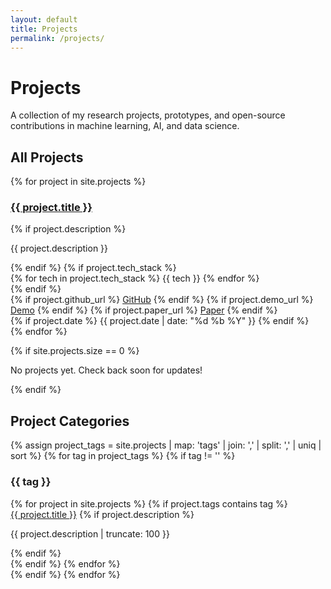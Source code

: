 ```yaml
---
layout: default
title: Projects
permalink: /projects/
---
```


# Projects

A collection of my research projects, prototypes, and open-source contributions in machine learning, AI, and data science.

## All Projects

<div class="projects-list">
{% for project in site.projects %}
    <article class="project-item">
        <div class="project-item-content">
            <h3 class="project-item-title">
                <a href="{{ project.url | relative_url }}">{{ project.title }}</a>
            </h3>
            {% if project.description %}
                <p class="project-item-description">{{ project.description }}</p>
            {% endif %}
            {% if project.tech_stack %}
                <div class="project-item-tech">
                    {% for tech in project.tech_stack %}
                        <span class="tech">{{ tech }}</span>
                    {% endfor %}
                </div>
            {% endif %}
            <div class="project-item-links">
                {% if project.github_url %}
                    <a href="{{ project.github_url }}" class="project-link" target="_blank" rel="noopener">GitHub</a>
                {% endif %}
                {% if project.demo_url %}
                    <a href="{{ project.demo_url }}" class="project-link" target="_blank" rel="noopener">Demo</a>
                {% endif %}
                {% if project.paper_url %}
                    <a href="{{ project.paper_url }}" class="project-link" target="_blank" rel="noopener">Paper</a>
                {% endif %}
            </div>
            {% if project.date %}
                <time class="project-item-date">{{ project.date | date: "%d %b %Y" }}</time>
            {% endif %}
        </div>
    </article>
{% endfor %}
</div>

{% if site.projects.size == 0 %}
<div class="empty-state">
    <p>No projects yet. Check back soon for updates!</p>
</div>
{% endif %}

## Project Categories

<div class="project-categories">
    {% assign project_tags = site.projects | map: 'tags' | join: ',' | split: ',' | uniq | sort %}
    {% for tag in project_tags %}
        {% if tag != '' %}
            <div class="project-category">
                <h3 class="project-category-title">{{ tag }}</h3>
                <div class="project-category-items">
                    {% for project in site.projects %}
                        {% if project.tags contains tag %}
                            <div class="project-category-item">
                                <a href="{{ project.url | relative_url }}" class="project-category-link">{{ project.title }}</a>
                                {% if project.description %}
                                    <p class="project-category-description">{{ project.description | truncate: 100 }}</p>
                                {% endif %}
                            </div>
                        {% endif %}
                    {% endfor %}
                </div>
            </div>
        {% endif %}
    {% endfor %}
</div>
